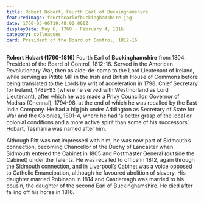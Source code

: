 ```yaml
---
title: Robert Hobart, Fourth Earl of Buckinghamshire
featuredImage: fourthearlofbuckinghamshire.jpg
date: 1760-05-06T19:48:02.000Z
displayDate: May 6, 1760 - February 4, 1816
category: colleagues
card: President of the Board of Control, 1812-16
---
```


**Robert Hobart (1760-1816)** Fourth Earl of **Buckinghamshire** from 1804. President of the Board of Control, 1812-16. Served in the American Revolutionary War, then as aide-de-camp to the Lord Lieutenant of Ireland, while serving as Pittite MP in the Irish and British House of Commons before being translated to the Lords by writ of acceleration in 1798. Chief Secretary for Ireland, 1789-93 (where he served with Westmorland as Lord Lieutenant), after which he was made a Privy Councillor. Governor of Madras (Chennai), 1794-98, at the end of which he was recalled by the East India Company. He had a big job under Addington as Secretary of State for War and the Colonies, 1801-4, where he had ‘a better grasp of the local or colonial conditions and a more active spirit than some of his successors’. Hobart, Tasmania was named after him.

Although Pitt was not impressed with him, he was now part of Sidmouth’s connection, becoming Chancellor of the Duchy of Lancaster when Sidmouth entered the Cabinet in 1805 and Postmaster General (outside the Cabinet) under the Talents. He was recalled to office in 1812, again through the Sidmouth connection, and in Liverpool’s Cabinet was a voice opposed to Catholic Emancipation, although he favoured abolition of slavery. His daughter married Robinson in 1814 and Castlereagh was married to his cousin, the daughter of the second Earl of Buckinghamshire. He died after falling off his horse in 1816.
